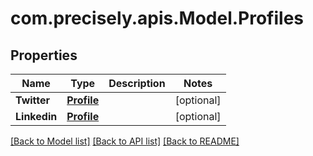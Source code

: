 # com.precisely.apis.Model.Profiles
## Properties

Name | Type | Description | Notes
------------ | ------------- | ------------- | -------------
**Twitter** | [**Profile**](Profile.md) |  | [optional] 
**Linkedin** | [**Profile**](Profile.md) |  | [optional] 

[[Back to Model list]](../README.md#documentation-for-models) [[Back to API list]](../README.md#documentation-for-api-endpoints) [[Back to README]](../README.md)

